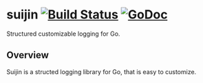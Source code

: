 # suijin [![Build Status](https://travis-ci.org/Patagonicus/suijin.svg?branch=master)](https://travis-ci.org/Patagonicus/suijin) [![GoDoc](https://godoc.org/github.com/Patagonicus/suijin?status.svg)](https://godoc.org/github.com/Patagonicus/suijin)

Structured customizable logging for Go.

## Overview

Suijin is a structed logging library for Go, that is easy to customize.
